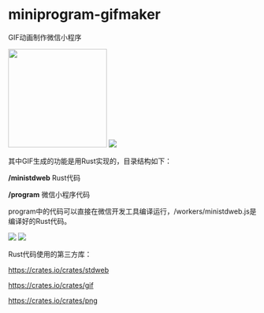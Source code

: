 # miniprogram-gifmaker

GIF动画制作微信小程序

<img width="200" height="200" src="https://github.com/planet0104/miniprogram-gifmaker/blob/master/code0.jpg" />
<img src="https://github.com/planet0104/miniprogram-gifmaker/blob/master/code1.jpg" />

其中GIF生成的功能是用Rust实现的，目录结构如下：

<b>/ministdweb</b> Rust代码

<b>/program</b> 微信小程序代码

program中的代码可以直接在微信开发工具编译运行，/workers/ministdweb.js是编译好的Rust代码。

<img src="https://github.com/planet0104/miniprogram-gifmaker/blob/master/screenrecorder.gif" />
<img src="https://github.com/planet0104/miniprogram-gifmaker/blob/master/screenshot.jpg" />


Rust代码使用的第三方库：

https://crates.io/crates/stdweb

https://crates.io/crates/gif

https://crates.io/crates/png